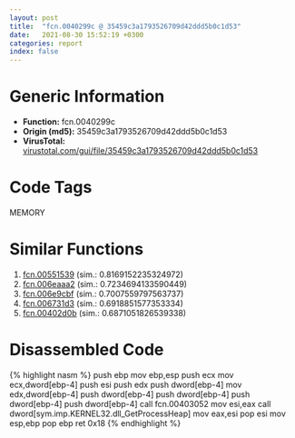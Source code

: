 ```yaml
---
layout: post
title:  "fcn.0040299c @ 35459c3a1793526709d42ddd5b0c1d53"
date:   2021-08-30 15:52:19 +0300
categories: report
index: false
---
```


# Generic Information
- **Function:** fcn.0040299c
- **Origin (md5):** 35459c3a1793526709d42ddd5b0c1d53
- **VirusTotal:** [virustotal.com/gui/file/35459c3a1793526709d42ddd5b0c1d53][virustotal_ref]

# Code Tags
<span class="tag" id="MEMORY">MEMORY</span>


# Similar Functions

1. [fcn.00551539][similar_1_ref] (sim.: 0.8169152235324972)
2. [fcn.006eaaa2][similar_2_ref] (sim.: 0.7234694133590449)
3. [fcn.006e9cbf][similar_3_ref] (sim.: 0.7007559797563737)
4. [fcn.006731d3][similar_4_ref] (sim.: 0.6918851577353334)
5. [fcn.00402d0b][similar_5_ref] (sim.: 0.6871051826539338)


# Disassembled Code

{% highlight nasm %}
push ebp
mov ebp,esp
push ecx
mov ecx,dword[ebp-4]
push esi
push edx
push dword[ebp-4]
mov edx,dword[ebp-4]
push dword[ebp-4]
push dword[ebp-4]
push dword[ebp-4]
push dword[ebp-4]
call fcn.00403052
mov esi,eax
call dword[sym.imp.KERNEL32.dll_GetProcessHeap]
mov eax,esi
pop esi
mov esp,ebp
pop ebp
ret 0x18
{% endhighlight %}


[similar_1_ref]: /report/fcn.00551539@8bd41b732eefb1ee271fb434070dd021
[similar_2_ref]: /report/fcn.006eaaa2@fbd2d2cf5732b6dc605224aefdaa4c3e
[similar_3_ref]: /report/fcn.006e9cbf@fbd2d2cf5732b6dc605224aefdaa4c3e
[similar_4_ref]: /report/fcn.006731d3@91d2dbd35d267fbd0e76a6957e77ff88
[similar_5_ref]: /report/fcn.00402d0b@35459c3a1793526709d42ddd5b0c1d53
[virustotal_ref]: https://www.virustotal.com/gui/file/35459c3a1793526709d42ddd5b0c1d53